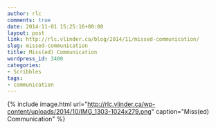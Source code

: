 ```yaml
---
author: rlc
comments: true
date: 2014-11-01 15:25:16+00:00
layout: post
link: http://rlc.vlinder.ca/blog/2014/11/missed-communication/
slug: missed-communication
title: Miss(ed) Communication
wordpress_id: 3400
categories:
- Scribbles
tags:
- communication
---
```


{% include image.html url="http://rlc.vlinder.ca/wp-content/uploads/2014/10/IMG_1303-1024x279.png" caption="Miss(ed) Communication" %}


